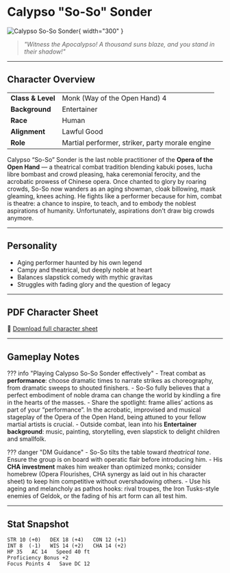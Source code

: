 # Calypso "So-So" Sonder

![Calypso So-So Sonder](../assets/calypso-so-so-sonder.png){ width="300" }

> *"Witness the Apocalypso! A thousand suns blaze, and you stand in their shadow!"*

---

## Character Overview

|                   |                                      |
| ----------------- | ------------------------------------ |
| **Class & Level** | Monk (Way of the Open Hand) 4        |
| **Background**    | Entertainer                          |
| **Race**          | Human                                |
| **Alignment**     | Lawful Good                          |
| **Role**          | Martial performer, striker, party morale engine |

Calypso “So-So” Sonder is the last noble practitioner of the **Opera of the Open Hand** — a theatrical combat tradition blending kabuki poses, lucha libre bombast and crowd pleasing, haka ceremonial ferocity, and the acrobatic prowess of Chinese opera. Once chanted to glory by roaring crowds, So-So now wanders as an aging showman, cloak billowing, mask gleaming, knees aching. He fights like a performer because for him, combat is theatre: a chance to inspire, to teach, and to embody the noblest aspirations of humanity. Unfortunately, aspirations don't draw big crowds anymore.

---

## Personality

* Aging performer haunted by his own legend
* Campy and theatrical, but deeply noble at heart
* Balances slapstick comedy with mythic gravitas
* Struggles with fading glory and the question of legacy

---

## PDF Character Sheet

📄 [Download full character sheet](../assets/calypso-so-so-sonder.pdf)

---

## Gameplay Notes

??? info "Playing Calypso So-So Sonder effectively"
	- Treat combat as **performance**: choose dramatic times to narrate strikes as choreography, from dramatic sweeps to shouted finishers.
	- So-So fully believes that a perfect embodiment of noble drama can change the world by kindling a fire in the hearts of the masses.
	- Share the spotlight: frame allies’ actions as part of your “performance”. In the acrobatic, improvised and musical stageplay of the Opera of the Open Hand, being attuned to your fellow martial artists is crucial.
	- Outside combat, lean into his **Entertainer background**: music, painting, storytelling, even slapstick to delight children and smallfolk.

??? danger "DM Guidance"
	- So-So tilts the table toward *theatrical tone*. Ensure the group is on board with operatic flair before introducing him.
	- His **CHA investment** makes him weaker than optimized monks; consider homebrew (Opera Flourishes, CHA synergy as laid out in his character sheet) to keep him competitive without overshadowing others.
	- Use his ageing and melancholy as pathos hooks: rival troupes, the Iron Tusks-style enemies of Geldok, or the fading of his art form can all test him.

---

## Stat Snapshot

```text
STR 10 (+0)   DEX 18 (+4)   CON 12 (+1)
INT 8  (-1)   WIS 14 (+2)   CHA 14 (+2)
HP 35   AC 14   Speed 40 ft
Proficiency Bonus +2
Focus Points 4   Save DC 12